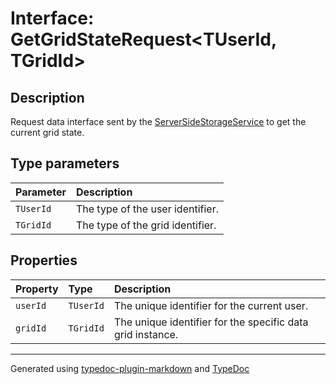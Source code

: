 # Interface: GetGridStateRequest\<TUserId, TGridId\>

## Description

Request data interface sent by the [ServerSideStorageService](../classes/ServerSideStorageService.md) to get the current grid state.

## Type parameters

| Parameter | Description |
| :------ | :------ |
| `TUserId` | The type of the user identifier. |
| `TGridId` | The type of the grid identifier. |

## Properties

| Property | Type | Description |
| :------ | :------ | :------ |
| `userId` | `TUserId` | The unique identifier for the current user. |
| `gridId` | `TGridId` | The unique identifier for the specific data grid instance. |

***

Generated using [typedoc-plugin-markdown](https://www.npmjs.com/package/typedoc-plugin-markdown) and [TypeDoc](https://typedoc.org/)
